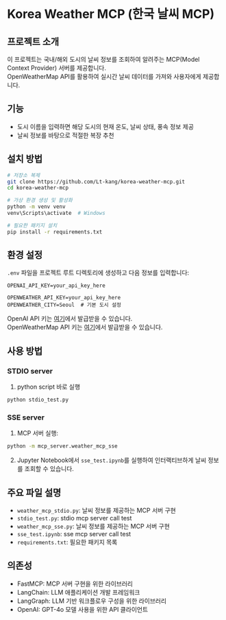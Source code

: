 # Korea Weather MCP (한국 날씨 MCP)

## 프로젝트 소개
이 프로젝트는 국내/해외 도시의 날씨 정보를 조회하여 알려주는 MCP(Model Context Provider) 서버를 제공합니다.   
OpenWeatherMap API를 활용하여 실시간 날씨 데이터를 가져와 사용자에게 제공합니다.

## 기능
- 도시 이름을 입력하면 해당 도시의 현재 온도, 날씨 상태, 풍속 정보 제공
- 날씨 정보를 바탕으로 적절한 복장 추천

## 설치 방법
```bash
# 저장소 복제
git clone https://github.com/Lt-kang/korea-weather-mcp.git
cd korea-weather-mcp

# 가상 환경 생성 및 활성화
python -m venv venv
venv\Scripts\activate  # Windows

# 필요한 패키지 설치
pip install -r requirements.txt
```

## 환경 설정
`.env` 파일을 프로젝트 루트 디렉토리에 생성하고 다음 정보를 입력합니다:

```
OPENAI_API_KEY=your_api_key_here

OPENWEATHER_API_KEY=your_api_key_here
OPENWEATHER_CITY=Seoul  # 기본 도시 설정
```

OpenAI API 키는 [여기](https://platform.openai.com/settings/profile/api-keys)에서 발급받을 수 있습니다.  
OpenWeatherMap API 키는 [여기](https://openweathermap.org/api)에서 발급받을 수 있습니다.

## 사용 방법
### STDIO server
1. python script 바로 실행
```bash
python stdio_test.py
```

### SSE server
1. MCP 서버 실행:
```bash
python -m mcp_server.weather_mcp_sse
```

2. Jupyter Notebook에서 `sse_test.ipynb`를 실행하여 인터랙티브하게 날씨 정보를 조회할 수 있습니다.

## 주요 파일 설명
- `weather_mcp_stdio.py`: 날씨 정보를 제공하는 MCP 서버 구현
- `stdio_test.py`: stdio mcp server call test
- `weather_mcp_sse.py`: 날씨 정보를 제공하는 MCP 서버 구현
- `sse_test.ipynb`: sse mcp server call test
- `requirements.txt`: 필요한 패키지 목록

## 의존성
- FastMCP: MCP 서버 구현을 위한 라이브러리
- LangChain: LLM 애플리케이션 개발 프레임워크
- LangGraph: LLM 기반 워크플로우 구성을 위한 라이브러리
- OpenAI: GPT-4o 모델 사용을 위한 API 클라이언트
